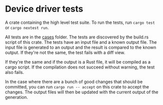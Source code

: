 # Device driver tests

A crate containing the high level test suite.
To run the tests, run `cargo test` or `cargo nextest run`.

All tests are in the [cases](./cases/) folder. The tests are discovered by the build.rs script of this crate.
The tests have an input file and a known output file.
The input file is generated to an output and the result is compared to the known output.
If they're not the same, the test fails with a diff view.

If they're the same and if the output is a Rust file, it will be compiled as a cargo script.
If the compilation does not succeed without warning, the test also fails.

In the case where there are a bunch of good changes that should be committed,
you can run `cargo run -- accept` on this crate to accept the changes.
The output files will then be updated with the current output of the generation.
